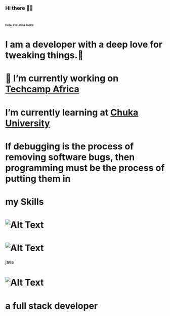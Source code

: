 
### Hi there 👋👋
# <span style="font-size: 8px;">Hello, I'm Letina Rodric</span>
# I am a developer with a deep love for tweaking things.🙂
# 🔭 I’m currently working on [Techcamp Africa](https://www.techcamp.co.ke/)
# I’m currently learning at [Chuka University](https://www.chuka.ac.ke)



# If debugging is the process of removing software bugs, then programming must be the process of putting them in

# my Skills
# ![Alt Text](https://camo.githubusercontent.com/c31988222c53c683794b622a109122f6817e38c84686f714b0d324d0d0d71e6a/68747470733a2f2f696d672e736869656c64732e696f2f62616467652f2d507974686f6e2d3035313232413f266c6f676f3d707974686f6e)
# ![Alt Text](https://camo.githubusercontent.com/1deb0355463716bb453539c81f195405e5c1f6bec0e040e4b88ccf33527e3865/68747470733a2f2f696d672e736869656c64732e696f2f62616467652f2d4a6176615363726970742d3035313232413f266c6f676f3d4a617661536372697074)
java
# ![Alt Text](https://github.com/pallets/flask)

# a full stack developer

<!--
**letinarodric22/letinarodric22** is a ✨ _special_ ✨ repository because its `README.md` (this file) appears on your GitHub profile.

Here are some ideas to get you started:

- 🔭 I’m currently working on ...
- 🌱 I’m currently learning ...
- 👯 I’m looking to collaborate on ...
- 🤔 I’m looking for help with ...
- 💬 Ask me about ...
- 📫 How to reach me: ...
- 😄 Pronouns: ...
- ⚡ Fun fact: ...
-->
